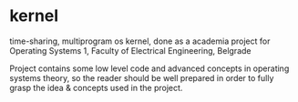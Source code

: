 # kernel
time-sharing, multiprogram os kernel, done as a academia project for Operating Systems 1, Faculty of Electrical Engineering, Belgrade

Project contains some low level code and advanced concepts in operating systems theory, 
so the reader should be well prepared in order to fully grasp the idea & concepts used in the project.

